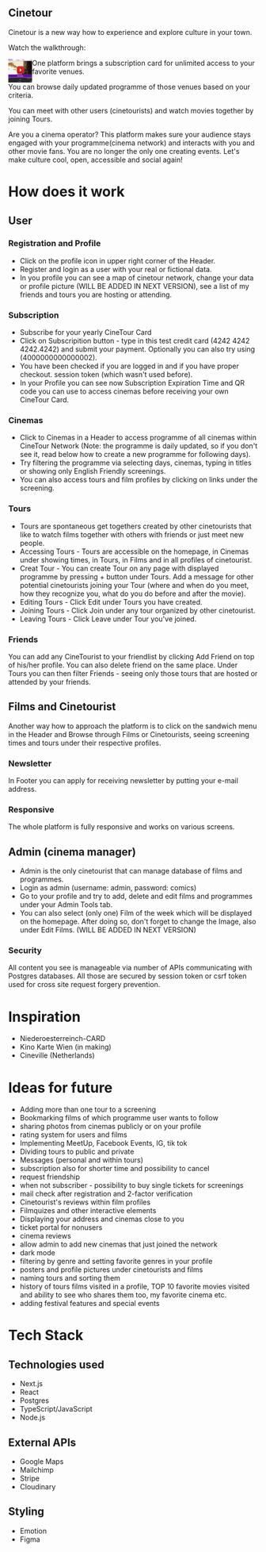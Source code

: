 ## Cinetour

Cinetour is a new way how to experience and explore culture in your town. 

Watch the walkthrough:

<a href="https://www.youtube.com/watch?v=8A8Q27UnYv4"><img src="/public/youtube.png" align="left" height="48" width="48" ></a>


<!-- [![Cinetour walktrhough](./public/youtube.png = 250x)](https://www.youtube.com/watch?v=8A8Q27UnYv4)
 -->
One platform brings a subscription card for unlimited access to your favorite venues.

You can browse daily updated programme of those venues based on your criteria.

You can meet with other users (cinetourists) and watch movies together by joining Tours.

Are you a cinema operator? This platform makes sure your audience stays engaged with your programme(cinema network) and interacts with you and other movie fans. You are no longer the only one creating events. Let's make culture cool, open, accessible and social again!

# How does it work

## User

### Registration and Profile

- Click on the profile icon in upper right corner of the Header.
- Register and login as a user with your real or fictional data.
- In you profile you can see a map of cinetour network, change your data or profile picture (WILL BE ADDED IN NEXT VERSION), see a list of my friends and tours you are hosting or attending.

### Subscription

- Subscribe for your yearly CineTour Card
- Click on Subscripition button - type in this test credit card (4242 4242 4242.4242) and submit your payment. Optionally you can also try using (4000000000000002).
- You have been checked if you are logged in and if you have proper checkout. session token (which wasn't used before).
- In your Profile you can see now Subscription Expiration Time and QR code you can use to access cinemas before receiving your own CineTour Card.

### Cinemas

- Click to Cinemas in a Header to access programme of all cinemas within CineTour Network (Note: the programme is daily updated, so if you don't see it, read below how to create a new programme for following days).
- Try filtering the programme via selecting days, cinemas, typing in titles or showing only English Friendly screenings.
- You can also access tours and film profiles by clicking on links under the screening.

### Tours

- Tours are spontaneous get togethers created by other cinetourists that like to watch films together with others with friends or just meet new people.
- Accessing Tours - Tours are accessible on the homepage, in Cinemas under showing times, in Tours, in Films and in all profiles of cinetourist.
- Creat Tour - You can create Tour on any page with displayed programme by pressing + button under Tours. Add a message for other potential cinetourists joining your Tour (where and when do you meet, how they recognize you, what do you do before and after the movie).
- Editing Tours - Click Edit under Tours you have created.
- Joining Tours - Click Join under any tour organized by other cinetourist.
- Leaving Tours - Click Leave under Tour you've joined.

### Friends

You can add any CineTourist to your friendlist by clicking Add Friend on top of his/her profile. You can also delete friend on the same place. Under Tours you can then filter Friends - seeing only those tours that are hosted or attended by your friends.

## Films and Cinetourist

Another way how to approach the platform is to click on the sandwich menu in the Header and Browse through Films or Cinetourists, seeing screening times and tours under their respective profiles.

### Newsletter

In Footer you can apply for receiving newsletter by putting your e-mail address.

### Responsive

The whole platform is fully responsive and works on various screens.

## Admin (cinema manager)

- Admin is the only cinetourist that can manage database of films and programmes.
- Login as admin (username: admin, password: comics)
- Go to your profile and try to add, delete and edit films and programmes under your Admin Tools tab.
- You can also select (only one) Film of the week which will be displayed on the homepage. After doing so, don't forget to change the Image, also under Edit Films.
  (WILL BE ADDED IN NEXT VERSION)

### Security

All content you see is manageable via number of APIs communicating with Postgres databases. All those are secured by session token or csrf token used for cross site request forgery prevention.

# Inspiration

- Niederoesterreinch-CARD
- Kino Karte Wien (in making)
- Cineville (Netherlands)

# Ideas for future

- Adding more than one tour to a screening
- Bookmarking films of which programme user wants to follow
- sharing photos from cinemas publicly or on your profile
- rating system for users and films
- Implementing MeetUp, Facebook Events, IG, tik tok
- Dividing tours to public and private
- Messages (personal and within tours)
- subscription also for shorter time and possibility to cancel
- request friendship
- when not subscriber - possibility to buy single tickets for screenings
- mail check after registration and 2-factor verification
- Cinetourist's reviews within film profiles
- Filmquizes and other interactive elements
- Displaying your address and cinemas close to you
- ticket portal for nonusers
- cinema reviews
- allow admin to add new cinemas that just joined the network
- dark mode
- filtering by genre and setting favorite genres in your profile
- posters and profile pictures under cinetourists and films
- naming tours and sorting them
- history of tours films visited in a profile, TOP 10 favorite movies visited and ability to see who shares them too, my favorite cinema etc.
- adding festival features and special events

# Tech Stack

## Technologies used

- Next.js
- React
- Postgres
- TypeScript/JavaScript
- Node.js

## External APIs

- Google Maps
- Mailchimp
- Stripe
- Cloudinary

## Styling

- Emotion
- Figma
